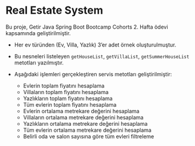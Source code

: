 # Real Estate System

Bu proje, Getir Java Spring Boot Bootcamp Cohorts 2. Hafta ödevi kapsamında geliştirilmiştir.

- Her ev türünden (Ev, Villa, Yazlık) 3’er adet örnek oluşturulmuştur.
- Bu nesneleri listeleyen `getHouseList`, `getVillaList`, `getSummerHouseList` metotları yazılmıştır.
- Aşağıdaki işlemleri gerçekleştiren servis metotları geliştirilmiştir:

  - Evlerin toplam fiyatını hesaplama
  - Villaların toplam fiyatını hesaplama
  - Yazlıkların toplam fiyatını hesaplama
  - Tüm evlerin toplam fiyatını hesaplama
  - Evlerin ortalama metrekare değerini hesaplama
  - Villaların ortalama metrekare değerini hesaplama
  - Yazlıkların ortalama metrekare değerini hesaplama
  - Tüm evlerin ortalama metrekare değerini hesaplama
  - Belirli oda ve salon sayısına göre tüm evleri filtreleme
